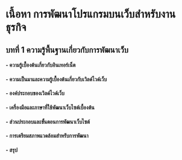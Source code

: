 # เนื้อหา การพัฒนาโปรแกรมบนเว็บสำหรับงานธุรกิจ
## บทที่ 1 ความรู้พื้นฐานเกี่ยวกับการพัฒนาเว็บ
#### - ความรู้เบื้องต้นเกี่ยวกับอินเทอร์เน็ต	
#### - ความเป็นมาและความรู้เบื้องต้นเกี่ยวกับเวิลด์ไวด์เว็บ	
#### - องค์ประกอบของเวิลด์ไวด์เว็บ	
#### - เครื่องมือและภาษาที่ใช้พัฒนาเว็บไซต์เบื้องต้น
#### - ส่วนประกอบและขั้นตอนการพัฒนาเว็บไซต์
#### - การเตรียมสภาพแวดล้อมสำหรับการพัฒนา
#### - สรุป